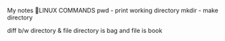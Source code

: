 My notes
LINUX COMMANDS 
pwd - print working directory
mkdir - make directory

diff b/w directory & file
directory is bag and file is book
